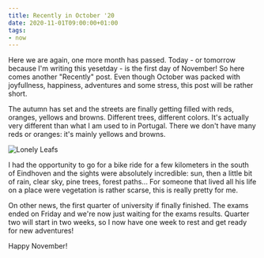 ```yaml
---
title: Recently in October '20
date: 2020-11-01T09:00:00+01:00
tags:
- now
---
```


Here we are again, one more month has passed. Today - or tomorrow because I'm writing this yesetday - is the first day of November! So here comes another "Recently" post. Even though October was packed with joyfullness, happiness, adventures and some stress, this post will be rather short.

<!--more-->

The autumn has set and the streets are finally getting filled with reds, oranges, yellows and browns. Different trees, different colors. It's actually very different than what I am used to in Portugal. There we don't have many reds or oranges: it's mainly yellows and browns.

![[Lonely Leafs](/2020/09/26/lonely-leafs)](cdn:/2020-09-leafs "Lonely leaf")

I had the opportunity to go for a bike ride for a few kilometers in the south of Eindhoven and the sights were absolutely incredible: sun, then a little bit of rain, clear sky, pine trees, forest paths... For someone that lived all his life on a place were vegetation is rather scarse, this is really pretty for me.

On other news, the first quarter of university if finally finished. The exams ended on Friday and we're now just waiting for the exams results. Quarter two will start in two weeks, so I now have one week to rest and get ready for new adventures!

Happy November!
